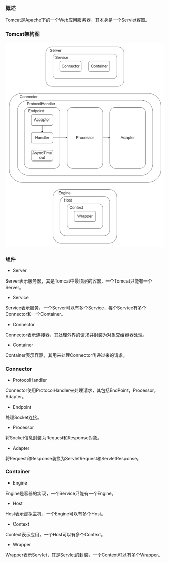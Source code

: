 ### 概述

Tomcat是Apache下的一个Web应用服务器，其本身是一个Servlet容器。

### Tomcat架构图

<img src="./Java/JavaWeb/image/Tomcat架构.png" alt="Tomcat架构"/>

### 组件

* Server

Server表示服务器，其是Tomcat中最顶层的容器，一个Tomcat只能有一个Server。

* Service

Service表示服务，一个Server可以有多个Service，每个Service有多个Connector和一个Container。

* Connector

Connector表示连接器，其处理外界的请求并封装为对象交给容器处理。

* Container

Container表示容器，其用来处理Connector传递过来的请求。

### Connector

* ProtocolHandler

Connector使用ProtocolHandler来处理请求，其包括EndPoint，Processor，Adapter。

* Endpoint

处理Socket连接。

* Processor

将Socket信息封装为Request和Response对象。

* Adapter

将Request和Response装换为ServletRequest和ServletResponse。

### Container

* Engine

Engine是容器的实现，一个Service只能有一个Engine。

* Host

Host表示虚拟主机，一个Engine可以有多个Host。

* Context

Context表示应用，一个Host可以有多个Context。

* Wrapper

Wrapper表示Servlet，其是Servlet的封装，一个Context可以有多个Wrapper。